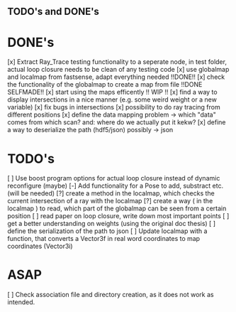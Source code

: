 ## TODO's and DONE's ##

# DONE's #

[x] Extract Ray_Trace testing functionality to a seperate node, in test folder, actual loop closure needs to be clean of any testing code
[x] use globalmap and localmap from fastsense, adapt everything needed  !!DONE!!
[x] check the functionality of the globalmap to create a map from file  !!DONE SELFMADE!!
[x] start using the maps efficently !! WIP !!
[x] find a way to display intersections in a nice manner (e.g. some weird weight or a new variable)
[x] fix bugs in intersections
[x] possibility to do ray tracing from different positions
[x] define the data mapping problem -> which "data" comes from which scan? and: where do we actually put it kekw?
[x] define a way to deserialize the path (hdf5/json) possibly -> json

# TODO's #

[ ] Use boost program options for actual loop closure instead of dynamic reconfigure (maybe)
[-] Add functionality for a Pose to add, substract etc. (will be needed) 
[?] create a method in the localmap, which checks the current intersection of a ray with the localmap
[?] create a way ( in the localmap ) to read, which part of the globalmap can be seen from a certain position
[ ] read paper on loop closure, write down most important points
[ ] get a better understanding on weights (using the original doc thesis)
[ ] define the serialization of the path to json
[ ] Update localmap with a function, that converts a Vector3f in real word coordinates to map coordinates (Vector3i)

# ASAP #

[ ] Check association file and directory creation, as it does not work as intended.